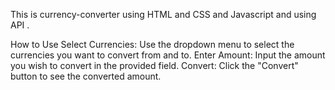 This is currency-converter using HTML and CSS and Javascript and using API .

How to Use
Select Currencies: Use the dropdown menu to select the currencies you want to convert from and to.
Enter Amount: Input the amount you wish to convert in the provided field.
Convert: Click the "Convert" button to see the converted amount.

